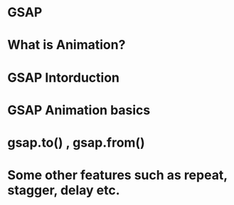 # GSAP
# What is Animation?
# GSAP Intorduction
# GSAP Animation basics
# gsap.to() , gsap.from() 
# Some other features such as repeat, stagger, delay etc.



